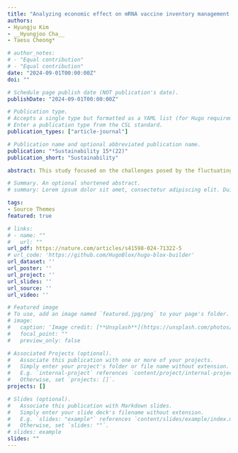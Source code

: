 ```yaml
---
title: "Analyzing economic effect on mRNA vaccine inventory management with redistribution policy"
authors:
- Hyungju Kim
- __Hyungjoo Cha__
- Taesu Cheong*

# author_notes:
# - "Equal contribution"
# - "Equal contribution"
date: "2024-09-01T00:00:00Z"
doi: ""

# Schedule page publish date (NOT publication's date).
publishDate: "2024-09-01T00:00:00Z"

# Publication type.
# Accepts a single type but formatted as a YAML list (for Hugo requirements).
# Enter a publication type from the CSL standard.
publication_types: ["article-journal"]

# Publication name and optional abbreviated publication name.
publication: "*Sustainability 15*(22)"
publication_short: "Sustainability"

abstract: This study focused on the challenges posed by the fluctuating demand for COVID-19 vaccines, considering factors such as side effects, religious objections, and absenteeism, which result in the accumulation of excess vaccines. Recognizing the resulting social, economic, and environmental issues, this study investigated the application of a lateral transshipment policy for the management of the inventory of short-term vaccines, considering related unpredictabilities. A discrete event simulation built on foundational principles derived from a mixed-integer linear programming model was employed to explore the dynamics of mRNA-based vaccine distribution among two hospitals based on lateral transshipment and reordering policies. Through the simulation of various scenarios over periods of 1-30 days, transshipment based on the availability policy is employed to determine the quantity of vaccines to be transshipped, constrained to vial amounts, and the (s, S) inventory system for reordering. The results of this study underscore the efficacy of lateral transshipment, particularly in situations where demand discrepancies exist between hospitals, thereby revealing its superiority over non-transshipment strategies within 7 days.

# Summary. An optional shortened abstract.
# summary: Lorem ipsum dolor sit amet, consectetur adipiscing elit. Duis posuere tellus ac convallis placerat. Proin tincidunt magna sed ex sollicitudin condimentum.

tags:
- Source Themes
featured: true

# links:
# - name: ""
#   url: ""
url_pdf: https://nature.com/articles/s41598-024-71322-5
# url_code: 'https://github.com/HugoBlox/hugo-blox-builder'
url_dataset: ''
url_poster: ''
url_project: ''
url_slides: ''
url_source: ''
url_video: ''

# Featured image
# To use, add an image named `featured.jpg/png` to your page's folder. 
# image:
#   caption: 'Image credit: [**Unsplash**](https://unsplash.com/photos/jdD8gXaTZsc)'
#   focal_point: ""
#   preview_only: false

# Associated Projects (optional).
#   Associate this publication with one or more of your projects.
#   Simply enter your project's folder or file name without extension.
#   E.g. `internal-project` references `content/project/internal-project/index.md`.
#   Otherwise, set `projects: []`.
projects: []

# Slides (optional).
#   Associate this publication with Markdown slides.
#   Simply enter your slide deck's filename without extension.
#   E.g. `slides: "example"` references `content/slides/example/index.md`.
#   Otherwise, set `slides: ""`.
# slides: example
slides: ""
---
```

<!-- 
{{% callout note %}}
Click the *Cite* button above to demo the feature to enable visitors to import publication metadata into their reference management software.
{{% /callout %}}

{{% callout note %}}
Create your slides in Markdown - click the *Slides* button to check out the example.
{{% /callout %}}

Add the publication's **full text** or **supplementary notes** here. You can use rich formatting such as including [code, math, and images](https://docs.hugoblox.com/content/writing-markdown-latex/). -->
